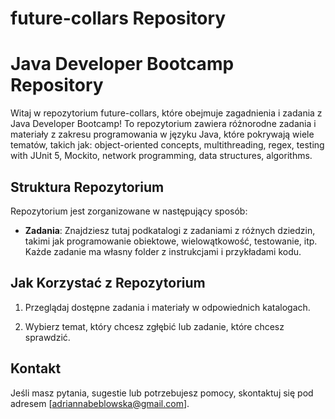 # future-collars Repository
# Java Developer Bootcamp Repository

Witaj w repozytorium future-collars, które obejmuje zagadnienia i zadania z Java Developer Bootcamp! 
To repozytorium zawiera różnorodne zadania i materiały z zakresu programowania w języku Java, które pokrywają wiele tematów, takich jak: 
object-oriented concepts, multithreading, regex, testing with JUnit 5, Mockito, network programming, data structures, algorithms.

## Struktura Repozytorium

Repozytorium jest zorganizowane w następujący sposób:

- **Zadania**: Znajdziesz tutaj podkatalogi z zadaniami z różnych dziedzin, takimi jak programowanie obiektowe, wielowątkowość, testowanie, itp.
  Każde zadanie ma własny folder z instrukcjami i przykładami kodu.
  

## Jak Korzystać z Repozytorium

1. Przeglądaj dostępne zadania i materiały w odpowiednich katalogach.

2. Wybierz temat, który chcesz zgłębić lub zadanie, które chcesz sprawdzić.


## Kontakt

Jeśli masz pytania, sugestie lub potrzebujesz pomocy, skontaktuj się pod adresem [adriannabeblowska@gmail.com].
